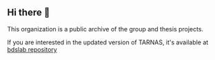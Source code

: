 ## Hi there 👋

This organization is a public archive of the group and thesis projects.

If you are interested in the updated version of TARNAS, it's available at [bdslab repository](https://github.com/bdslab/TARNAS.git)
